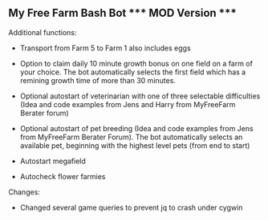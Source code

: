 My Free Farm Bash Bot *** MOD Version ***
-----------------------------------------

Additional functions:
- Transport from Farm 5 to Farm 1 also includes eggs

- Option to claim daily 10 minute growth bonus on one field on a farm of your choice. The bot automatically selects the first field which has a remining growth time of more than 30 minutes.

- Optional autostart of veterinarian with one of three selectable difficulties (Idea and code examples from Jens and Harry from MyFreeFarm Berater forum)

- Optional autostart of pet breeding (Idea and code examples from Jens from MyFreeFarm Berater Forum). The bot automatically selects an available pet, beginning with the highest level pets (from end to start)

- Autostart megafield

- Autocheck flower farmies

Changes:
- Changed several game queries to prevent jq to crash under cygwin